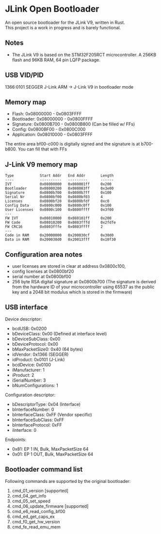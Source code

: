 # JLink Open Bootloader

An open source bootloader for the JLink V9, written in Rust.  
This project is a work in progress and is barely functional.

## Notes

- The JLink V9 is based on the STM32F205RCT microcontroller. A 256KB flash and 96KB RAM, 64 pin LQFP package.

## USB VID/PID
1366:0101   SEGGER  J-Link ARM -> J-Link V9 in bootloader mode

## Memory map

- Flash:        0x08000000 - 0x0803FFFF
- Bootloader:   0x08000000 - 0x0800FFFF
- Signature:    0x0800B700 - 0x0800B800 (Can be filled w/ FFs)
- Config:       0x0800BF00 - 0x0800C000
- Application:  0x08010000 - 0x0803FFFF

The entire area bf00-c000 is digitally signed and the signature is at b700-b800. You can fill that with FFs

## J-Link V9 memory map
```
Type            Start Addr   End Addr       Length
----            ----------   ---------      ------
IVT             0x08000000   0x080001ff     0x200
Bootloader      0x08000200   0x080003ff     0x3e00
Signature       0x0800b700   0x0800b7ff     0x100
Serial Nr       0x0800bf00   0x0800bf03     4
Licenses        0x0800bf20   0x0800bfdf     0xc0
Config Data     0x0800c000   0x0800c0ff     0x100
User Licenses   0x0800c100   0x0800ffff     0x3f00
---
FW IVT          0x08010000   0x080101ff     0x200
FW Code         0x08010200   0x0803fffd     0x2fdfe
FW CRC16        0x0803fffe   0x0803ffff     2
---
Code in RAM     0x20000000   0x200030cf     0x30d0
Data in RAM     0x200030d0   0x20013fff     0x10f30
```

## Configuration area notes
- user licenses are stored in clear at address 0x0800c100,
- config licenses at 0x0800bf20
- serial number at 0x0800bf00
- 256 byte RSA digital signature at 0x0800b700 (The signature is derived from the hardware ID of your microcontroller using 65537 as the public key and a 2048 bit modulus which is stored in the firmware)

## USB interface

Device descriptor:
- bcdUSB: 0x0200
- bDeviceClass: 0x00 (Defined at interface level)
- bDeviceSubClass: 0x00
- bDeviceProtocol: 0x00
- bMaxPacketSize0: 0x40 (64 bytes)
- idVendor: 0x1366 (SEGGER)
- idProduct: 0x0101 (J-Link)
- bcdDevice: 0x0100
- iManufacturer: 1
- iProduct: 2
- iSerialNumber: 3
- bNumConfigurations: 1

Configuration descriptor:
- bDescriptorType: 0x04 (Interface)
- bInterfaceNumber: 0
- bInterfaceClass: 0xFF (Vendor specific)
- bInterfaceSubClass: 0xFF
- bInterfaceProtocol: 0xFF
- iInterface: 0

Endpoints:
- 0x81: EP 1 IN, Bulk, MaxPacketSize 64
- 0x01: EP 1 OUT, Bulk, MaxPacketSize 64

## Bootloader command list
Following commands are supported by the original bootloader:
1. cmd_01_version [supported]
1. cmd_04_get_info
1. cmd_05_set_speed
1. cmd_06_update_firmware [supported]
1. cmd_e6_read_config_bf00
1. cmd_ed_get_caps_ex
1. cmd_f0_get_hw_version
1. cmd_fe_read_emu_mem



